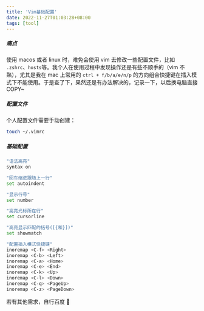 ```yaml
---
title: 'Vim基础配置'
date: 2022-11-27T01:03:28+08:00
tags: [tool]
---
```


##### 痛点

使用 macos 或者 linux 时，难免会使用 vim 去修改一些配置文件，比如 `.zshrc`、`hosts`等。我个人在使用过程中发现操作还是有些不顺手的（vim 不熟），尤其是我在 mac 上常用的 `ctrl + f/b/a/e/n/p` 的方向组合快捷键在插入模式下不能使用。于是查了下，果然还是有办法解决的，记录一下，以后换电脑直接 COPY~

##### 配置文件

个人配置文件需要手动创建：

```sh
touch ~/.vimrc
```

##### 基础配置

```sh
"语法高亮"
syntax on

"回车缩进跟随上一行"
set autoindent

"显示行号"
set number

"高亮光标所在行"
set cursorline

"高亮显示匹配的括号([{和}])"
set showmatch

"配置插入模式快捷键"
inoremap <C-f> <Right>
inoremap <C-b> <Left>
inoremap <C-a> <Home>
inoremap <C-e> <End>
inoremap <C-k> <Up>
inoremap <C-l> <Down>
inoremap <C-q> <PageUp>
inoremap <C-z> <PageDown>
```

若有其他需求，自行百度 👻
